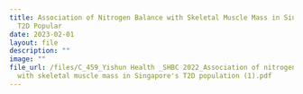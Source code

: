 ```yaml
---
title: Association of Nitrogen Balance with Skeletal Muscle Mass in Singapore's
  T2D Popular
date: 2023-02-01
layout: file
description: ""
image: ""
file_url: /files/C_459_Yishun Health _SHBC 2022_Association of nitrogen balance
  with skeletal muscle mass in Singapore's T2D population (1).pdf
---
```

